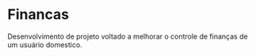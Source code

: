 # Financas
Desenvolvimento de projeto voltado a melhorar o controle de finanças de um usuário domestico.
